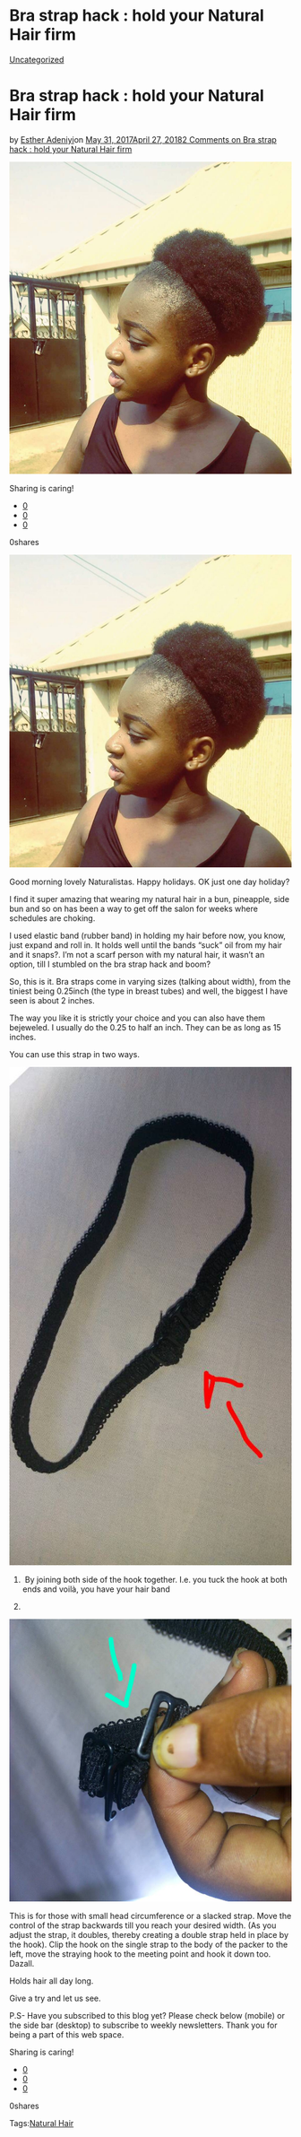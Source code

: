 # Bra strap hack : hold your Natural Hair firm

[Uncategorized](https://estheradeniyi.com/category/uncategorized/)
# Bra strap hack : hold your Natural Hair firm

by [Esther Adeniyi](https://estheradeniyi.com/author/esther-adeniyi/)on [May 31, 2017April 27, 2018](https://estheradeniyi.com/bra-strap-hack-hold-your-natural-hair/)[2 Comments on Bra strap hack : hold your Natural Hair firm](https://estheradeniyi.com/bra-strap-hack-hold-your-natural-hair/#comments)

![](images/IMG-20170529-WA0007.jpg)

Sharing is caring!

- [0](https://www.facebook.com/sharer/sharer.php?u=https%3A%2F%2Festheradeniyi.com%2Fbra-strap-hack-hold-your-natural-hair%2F&amp;t=Bra%20strap%20hack%20%3A%20hold%20your%20Natural%20Hair%20firm)
- [0](https://twitter.com/intent/tweet?text=Bra%20strap%20hack%20%3A%20hold%20your%20Natural%20Hair%20firm&amp;url=https%3A%2F%2Festheradeniyi.com%2Fbra-strap-hack-hold-your-natural-hair%2F)
- [0](#)

0shares

[![](images/IMG-20170529-WA0007-926x1024.jpg)](images/IMG-20170529-WA0007-926x1024.jpg)

 Good morning lovely Naturalistas. Happy holidays. OK just one day holiday?

I find it super amazing that wearing my natural hair in a bun, pineapple, side bun and so on has been a way to get off the salon for weeks where schedules are choking.

I used elastic band (rubber band) in holding my hair before now, you know, just expand and roll in. It holds well until the bands &#x201C;suck&#x201D; oil from my hair and it snaps?. I&#x2019;m not a scarf person with my natural hair, it wasn&#x2019;t an option, till I stumbled on the bra strap hack and boom?

So, this is it. Bra straps come in varying sizes (talking about width), from the tiniest being 0.25inch (the type in breast tubes) and well, the biggest I have seen is about 2 inches.

The way you like it is strictly your choice and you can also have them bejeweled. I usually do the 0.25 to half an inch. They can be as long as 15 inches.

You can use this strap in two ways.

[![](images/IMG-20170529-WA0006.jpg)](images/IMG-20170529-WA0006.jpg)

 1. &#xA0;By joining both side of the hook together. I.e. you tuck the hook at both ends and voil&#xE0;, you have your hair band

2.

[![](images/IMG-20170529-WA0004.jpg)](images/IMG-20170529-WA0004.jpg)

This is for those with small head circumference or a slacked strap. Move the control of the strap backwards till you reach your desired width. (As you adjust the strap, it doubles, thereby creating a double strap held in place by the hook). Clip the hook on the single strap to the body of the packer to the left, move the straying hook to the meeting point and hook it down too. Dazall.

Holds hair all day long.

Give a try and let us see.

P.S- Have you subscribed to this blog yet? Please check below (mobile) or the side bar (desktop) to subscribe to weekly newsletters. Thank you for being a part of this web space.

Sharing is caring!

- [0](https://www.facebook.com/sharer/sharer.php?u=https%3A%2F%2Festheradeniyi.com%2Fbra-strap-hack-hold-your-natural-hair%2F&amp;t=Bra%20strap%20hack%20%3A%20hold%20your%20Natural%20Hair%20firm)
- [0](https://twitter.com/intent/tweet?text=Bra%20strap%20hack%20%3A%20hold%20your%20Natural%20Hair%20firm&amp;url=https%3A%2F%2Festheradeniyi.com%2Fbra-strap-hack-hold-your-natural-hair%2F)
- [0](#)

0shares

Tags:[Natural Hair](https://estheradeniyi.com/tag/natural-hair/)